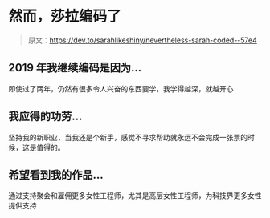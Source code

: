 # 然而，莎拉编码了

> 原文：<https://dev.to/sarahlikeshiny/nevertheless-sarah-coded--57e4>

## 2019 年我继续编码是因为...

即使过了两年，仍然有很多令人兴奋的东西要学，我学得越深，就越开心

## 我应得的功劳...

坚持我的新职业，当我还是个新手，感觉不寻求帮助就永远不会完成一张票的时候，这是值得的。

## 希望看到我的作品...

通过支持聚会和雇佣更多女性工程师，尤其是高层女性工程师，为科技界更多女性提供支持